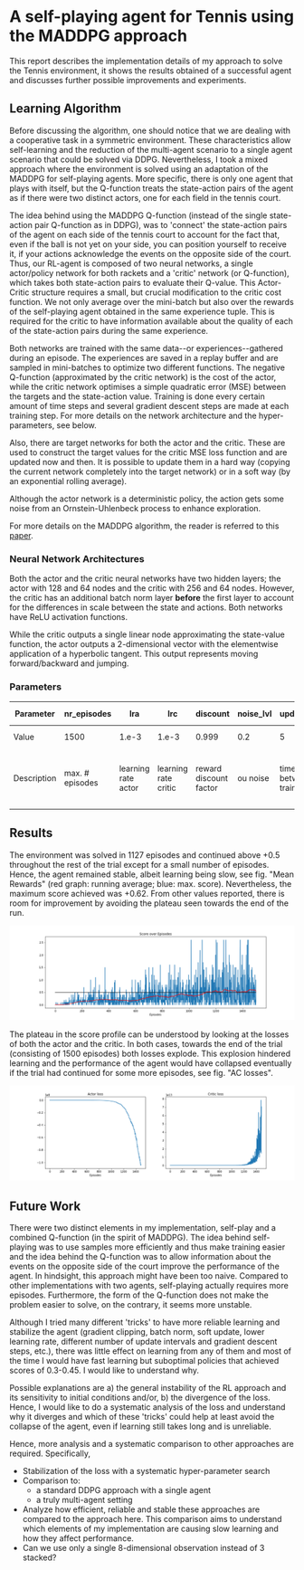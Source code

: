 # A self-playing agent for Tennis using the MADDPG approach 

This report describes the implementation details of my approach to solve the Tennis environment, it shows the results obtained of a successful agent and discusses further possible improvements and experiments.

## Learning Algorithm

Before discussing the algorithm, one should notice that we are dealing with a cooperative task in a symmetric environment. These characteristics allow self-learning and the reduction of the multi-agent scenario to a single agent scenario that could be solved via DDPG. Nevertheless, I took a mixed approach where the environment is solved using an adaptation of the MADDPG for self-playing agents. More specific, there is only one agent that plays with itself, but the Q-function treats the state-action pairs of the agent as if there were two distinct actors, one for each field in the tennis court. 

The idea behind using the MADDPG Q-function (instead of the single state-action pair Q-function as in DDPG), was to 'connect' the state-action pairs of the agent on each side of the tennis court to account for the fact that, even if the ball is not yet on your side, you can position yourself to receive it, if your actions acknowledge the events on the opposite side of the court. Thus, our RL-agent is composed of two neural networks, a single actor/policy network for both rackets and a 'critic' network (or Q-function), which takes both state-action pairs to evaluate their Q-value. This Actor-Critic structure requires a small, but crucial modification to the critic cost function. We not only average over the mini-batch but also over the rewards of the self-playing agent obtained in the same experience tuple. This is required for the critic to have information available about the quality of each of the state-action pairs during the same experience.

Both networks are trained with the same data--or experiences--gathered during an episode. The experiences are saved in a replay buffer and are sampled in mini-batches to optimize two different functions. The negative Q-function (approximated by the critic network) is the cost of the actor, while the critic network optimises a simple quadratic error (MSE) between the targets and the state-action value. Training is done every certain amount of time steps and several gradient descent steps are made at each training step. For more details on the network architecture and the hyper-parameters, see below.

Also, there are target networks for both the actor and the critic. These are used to construct the target values for the critic MSE loss function and are updated now and then. It is possible to update them in a hard way (copying the current network completely into the target network) or in a soft way (by an exponential rolling average).

Although the actor network is a deterministic policy, the action gets some noise from an Ornstein-Uhlenbeck process to enhance exploration. 

For more details on the MADDPG algorithm, the reader is referred to this [paper](https://arxiv.org/pdf/1706.02275.pdf).

### Neural Network Architectures
Both the actor and the critic neural networks have two hidden layers; the actor with 128 and 64 nodes and the critic with 256 and 64 nodes. However, the critic has an additional batch norm layer **before** the first layer to account for the differences in scale between the state and actions. Both networks have ReLU activation functions. 

While the critic outputs a single linear node approximating the state-value function, the actor outputs a 2-dimensional vector with the elementwise application of a hyperbolic tangent. This output represents moving forward/backward and jumping.

### Parameters

Parameter | nr_episodes | lra | lrc | discount | noise_lvl |update_steps | GD_steps | batch_size | tau | tau update_steps |
|---|---|---|---|---|---|---|---|---|---|---|
Value | 1500 | 1.e-3 | 1.e-3 | 0.999 | 0.2 |5 | 4 | 256 | 1.0 | 2x update_steps | 
Description | max. # episodes | learning rate actor | learning rate critic | reward discount factor | ou noise | time steps between training | nr. grad. desc. epochs | mini-batch | strength of target update (1 == hard) | time steps between target update |

## Results

The environment was solved in 1127 episodes and continued above +0.5 throughout the rest of the trial except for a small number of episodes. Hence, the agent remained stable, albeit learning being slow, see fig. "Mean Rewards"  (red graph: running average; blue: max. score). Nevertheless, the maximum score achieved was +0.62. From other values reported, there is room for improvement by avoiding the plateau seen towards the end of the run.

![Mean Rewards](https://github.com/hcruiz/Tennis_Collaboration/blob/master/Scores.png "Mean Rewards")

The plateau in the score profile can be understood by looking at the losses of both the actor and the critic. In both cases, towards the end of the trial (consisting of 1500 episodes) both losses explode. This explosion hindered learning and the performance of the agent would have collapsed eventually if the trial had continued for some more episodes, see fig. "AC losses".

![AC losses](https://github.com/hcruiz/Tennis_Collaboration/blob/master/AC_loss.png "AC losses")

## Future Work

There were two distinct elements in my implementation, self-play and a combined Q-function (in the spirit of MADDPG). The idea behind self-playing was to use samples more efficiently and thus make training easier and the idea behind the Q-function was to allow information about the events on the opposite side of the court improve the performance of the agent. In hindsight, this approach might have been too naive. Compared to other implementations with two agents, self-playing actually requires more episodes. Furthermore, the form of the Q-function does not make the problem easier to solve, on the contrary, it seems more unstable.

Although I tried many different 'tricks' to have more reliable learning and stabilize the agent (gradient clipping, batch norm, soft update, lower learning rate, different number of update intervals and gradient descent steps, etc.), there was little effect on learning from any of them and most of the time I would have fast learning but suboptimal policies that achieved scores of 0.3-0.45. I would like to understand why. 

Possible explanations are a) the general instability of the RL approach and its sensitivity to initial conditions and/or, b) the divergence of the loss. Hence, I would like to do a systematic analysis of the loss and understand why it diverges and which of these 'tricks' could help at least avoid the collapse of the agent, even if learning still takes long and is unreliable. 

Hence, more analysis and a systematic comparison to other approaches are required. Specifically, 
* Stabilization of the loss with a systematic hyper-parameter search
* Comparison to:
   * a standard DDPG approach with a single agent 
   * a truly multi-agent setting
* Analyze how efficient, reliable and stable these approaches are compared to the approach here. This comparison aims to understand which elements of my implementation are causing slow learning and how they affect performance.
* Can we use only a single 8-dimensional observation instead of 3 stacked?
